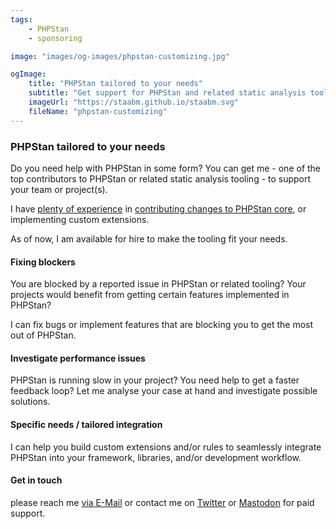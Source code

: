 ```yaml
---
tags:
    - PHPStan
    - sponsoring

image: "images/og-images/phpstan-customizing.jpg"

ogImage:
    title: "PHPStan tailored to your needs"
    subtitle: "Get support for PHPStan and related static analysis tooling"
    imageUrl: "https://staabm.github.io/staabm.svg"
    fileName: "phpstan-customizing"
---
```


### PHPStan tailored to your needs

Do you need help with PHPStan in some form?
You can get me - one of the top contributors to PHPStan or related static analysis tooling - to support your team or project(s).

I have [plenty of experience](https://staabm.github.io/archive.html#phpstan) in [contributing changes to PHPStan core](https://staabm.github.io/2023/12/07/contribution-summary-2023.html), or implementing custom extensions.

As of now, I am available for hire to make the tooling fit your needs.


#### Fixing blockers

You are blocked by a reported issue in PHPStan or related tooling?
Your projects would benefit from getting certain features implemented in PHPStan?

I can fix bugs or implement features that are blocking you to get the most out of PHPStan.


#### Investigate performance issues

PHPStan is running slow in your project? You need help to get a faster feedback loop?
Let me analyse your case at hand and investigate possible solutions.


#### Specific needs / tailored integration

I can help you build custom extensions and/or rules to seamlessly integrate PHPStan into your framework, libraries, and/or development workflow.


#### Get in touch

please reach me <a href="mailto:maggus.staab+phpstan@gmail.com">via E-Mail</a> or contact me on <a href="https://twitter.com/markusstaab">Twitter</a> or <a href="https://phpc.social/@markusstaab">Mastodon</a> for paid support.
